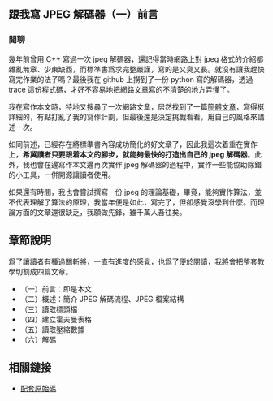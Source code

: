## 跟我寫 JPEG 解碼器（一）前言

### 閒聊
幾年前曾用 C++ 寫過一次 jpeg 解碼器，還記得當時網路上對 jpeg 格式的介紹都雜亂無章、少東缺西，而標準書爲求完整嚴謹，寫的是又臭又長。就沒有讓我趕快寫完作業的法子嗎？最後我在 github 上撈到了一份 python 寫的解碼器，透過 trace 這份程式碼，才好不容易地把網路文章寫的不清楚的地方弄懂了。

我在寫作本文時，特地又搜尋了一次網路文章，居然找到了一篇[簡體文章](https://www.jianshu.com/p/c4ab7f92d0e1)，寫得挺詳細的，有點打亂了我的寫作計劃，但最後還是決定挑戰看看，用自己的風格來講述一次。

如同前述，已經存在將標準書內容成功簡化的好文章了，因此我這次着重在實作上，**希冀讀者只要跟着本文的腳步，就能夠最快的打造出自己的 jpeg 解碼器**。此外，我也會在邊寫作本文邊再次實作 jpeg 解碼器的過程中，實作一些能協助除錯的小工具，一併開源讓讀者使用。

如果還有時間，我也會嘗試撰寫一份 jpeg 的理論基礎，畢竟，能夠實作算法，並不代表理解了算法的原理，我當年便是如此，寫完了，但卻感覺沒學到什麼。而理論方面的文章還很缺乏，我願做先鋒，雖千萬人吾往矣。

## 章節說明

爲了讓讀者有種過關斬將，一直有進度的感覺，也爲了便於閱讀，我將會把整套教學切割成四篇文章。

- （一）前言：即是本文
- （二）概述：簡介 JPEG 解碼流程、JPEG 檔案結構
- （三）讀取標頭檔
- （四）建立霍夫曼表格
- （五）讀取壓縮數據
- （六）解碼

## 相關鏈接

- [配套原始碼](https://github.com/MROS/jpeg_tutorial)
